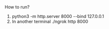 How to run? 
1) python3 -m http.server 8000 --bind 127.0.0.1 
2) In another terminal ./ngrok http 8000
